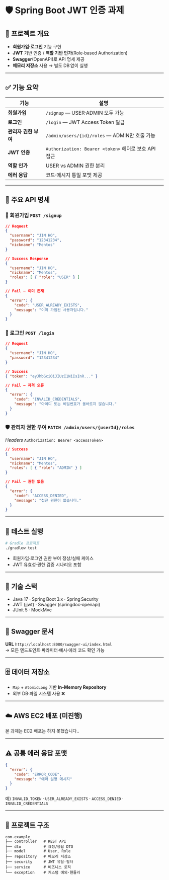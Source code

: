 # 🛡️ Spring Boot JWT 인증 과제

## 📌 프로젝트 개요
- **회원가입·로그인** 기능 구현  
- **JWT** 기반 인증 / **역할 기반 인가**(Role‑based Authorization)  
- **Swagger**(OpenAPI)로 API 명세 제공  
- **메모리 저장소** 사용 → 별도 DB 없이 실행  

---

## ✅ 기능 요약

| 기능 | 설명 |
|------|------|
| **회원가입** | `/signup` — USER·ADMIN 모두 가능 |
| **로그인** | `/login` — JWT Access Token 발급 |
| **관리자 권한 부여** | `/admin/users/{id}/roles` — ADMIN만 호출 가능 |
| **JWT 인증** | `Authorization: Bearer <token>` 헤더로 보호 API 접근 |
| **역할 인가** | USER vs ADMIN 권한 분리 |
| **에러 응답** | 코드·메시지 통일 포맷 제공 |

---

## 🧪 주요 API 명세

### 🔐 회원가입 `POST /signup`
```json
// Request
{
  "username": "JIN HO",
  "password": "12341234",
  "nickname": "Mentos"
}

// Success Response
{
  "username": "JIN HO",
  "nickname": "Mentos",
  "roles": [ { "role": "USER" } ]
}

// Fail – 이미 존재
{
  "error": {
    "code": "USER_ALREADY_EXISTS",
    "message": "이미 가입된 사용자입니다."
  }
}
```

### 🔐 로그인 `POST /login`
```json
// Request
{
  "username": "JIN HO",
  "password": "12341234"
}

// Success
{ "token": "eyJhbGciOiJIUzI1NiIsInR..." }

// Fail – 자격 오류
{
  "error": {
    "code": "INVALID_CREDENTIALS",
    "message": "아이디 또는 비밀번호가 올바르지 않습니다."
  }
}
```

### 🛡️ 관리자 권한 부여 `PATCH /admin/users/{userId}/roles`
*Headers* `Authorization: Bearer <accessToken>`
```json
// Success
{
  "username": "JIN HO",
  "nickname": "Mentos",
  "roles": [ { "role": "ADMIN" } ]
}

// Fail – 권한 없음
{
  "error": {
    "code": "ACCESS_DENIED",
    "message": "접근 권한이 없습니다."
  }
}
```

---

## 🧪 테스트 실행
```bash
# Gradle 프로젝트
./gradlew test
```
* 회원가입·로그인·권한 부여 정상/실패 케이스  
* JWT 유효성·권한 검증 시나리오 포함  

---

## 🧰 기술 스택
- Java 17 · Spring Boot 3.x · Spring Security  
- JWT (jjwt) · Swagger (springdoc‑openapi)  
- JUnit 5 · MockMvc  

---

## 🔎 Swagger 문서
**URL** `http://localhost:8080/swagger-ui/index.html`  
→ 모든 엔드포인트·파라미터·예시·에러 코드 확인 가능

---

## 🗄️ 데이터 저장소
- `Map` + `AtomicLong` 기반 **In‑Memory Repository**  
- 외부 DB·파일 시스템 사용 ❌

---

## ☁️ AWS EC2 배포 (미진행)
본 과제는 EC2 배포는 하지 못했습니다..

---

## ⚠️ 공통 에러 응답 포맷
```json
{
  "error": {
    "code": "ERROR_CODE",
    "message": "에러 설명 메시지"
  }
}
```
예) `INVALID_TOKEN` · `USER_ALREADY_EXISTS` · `ACCESS_DENIED` · `INVALID_CREDENTIALS`

---

## 📂 프로젝트 구조
```
com.example
├── controller   # REST API
├── dto          # 요청/응답 DTO
├── model        # User, Role
├── repository   # 메모리 저장소
├── security     # JWT 유틸·필터
├── service      # 비즈니스 로직
└── exception    # 커스텀 예외·핸들러
```
